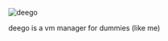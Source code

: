 ![deego](https://raw.github.com/heynemann/deego/master/logo.png) 

deego is a vm manager for dummies (like me)
